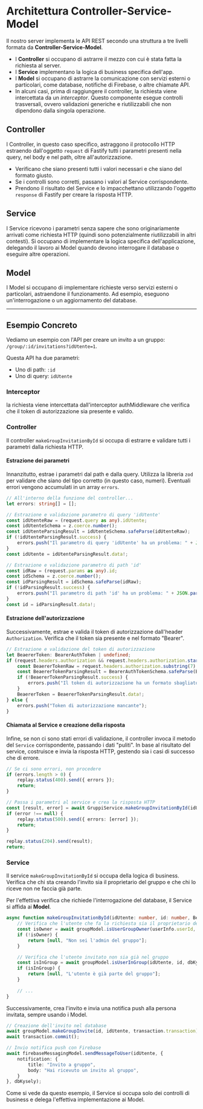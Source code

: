 # Architettura Controller-Service-Model

Il nostro server implementa le API REST secondo una struttura a tre livelli formata da **Controller-Service-Model**.

- I **Controller** si occupano di astrarre il mezzo con cui è stata fatta la richiesta al server.
- I **Service** implementano la logica di business specifica dell'app.
- I **Model** si occupano di astrarre la comunicazione con servizi esterni o particolari, come database, notifiche di Firebase, o altre chiamate API.
- In alcuni casi, prima di raggiungere il controller, la richiesta viene intercettata da un *interceptor*. Questo componente esegue controlli trasversali, ovvero validazioni generiche e riutilizzabili che non dipendono dalla singola operazione.


## Controller

I Controller, in questo caso specifico, astraggono il protocollo HTTP estraendo dall'oggetto `request` di Fastify tutti i parametri presenti nella query, nel body e nel path, oltre all'autorizzazione.

- Verificano che siano presenti tutti i valori necessari e che siano del formato giusto.
- Se i controlli sono corretti, passano i valori al Service corrispondente.
- Prendono il risultato del Service e lo impacchettano utilizzando l'oggetto `response` di Fastify per creare la risposta HTTP.

## Service

I Service ricevono i parametri senza sapere che sono originariamente arrivati come richiesta HTTP (quindi sono potenzialmente riutilizzabili in altri contesti). Si occupano di implementare la logica specifica dell'applicazione, delegando il lavoro ai Model quando devono interrogare il database o eseguire altre operazioni.

## Model

I Model si occupano di implementare richieste verso servizi esterni o particolari, astraendone il funzionamento. Ad esempio, eseguono un'interrogazione o un aggiornamento del database.

---

## Esempio Concreto

Vediamo un esempio con l'API per creare un invito a un gruppo: `/group/:id/invitations?idUtente=1`.

Questa API ha due parametri:
- Uno di path: `:id`
- Uno di query: `idUtente`

### Interceptor
la richiesta viene intercettata dall'interceptor authMiddleware che verifica che il token di autorizzazione sia presente e valido.


### Controller

Il controller `makeGroupInvitationById` si occupa di estrarre e validare tutti i parametri dalla richiesta HTTP.

#### Estrazione dei parametri

Innanzitutto, estrae i parametri dal path e dalla query. Utilizza la libreria `zod` per validare che siano del tipo corretto (in questo caso, numeri). Eventuali errori vengono accumulati in un array `errors`.

```typescript
// All'interno della funzione del controller...
let errors: string[] = [];

// Estrazione e validazione parametro di query 'idUtente'
const idUtenteRaw = (request.query as any).idUtente;
const idUtenteSchema = z.coerce.number();
const idUtenteParsingResult = idUtenteSchema.safeParse(idUtenteRaw);
if (!idUtenteParsingResult.success) {
    errors.push("Il parametro di query 'idUtente' ha un problema: " + JSON.parse(idUtenteParsingResult.error.message)[0].message);
}
const idUtente = idUtenteParsingResult.data!;

// Estrazione e validazione parametro di path 'id'
const idRaw = (request.params as any).id;
const idSchema = z.coerce.number();
const idParsingResult = idSchema.safeParse(idRaw);
if (!idParsingResult.success) {
    errors.push("Il parametro di path 'id' ha un problema: " + JSON.parse(idParsingResult.error.message)[0].message);
}
const id = idParsingResult.data!;
```

#### Estrazione dell'autorizzazione

Successivamente, estrae e valida il token di autorizzazione dall'header `Authorization`. Verifica che il token sia presente e nel formato "Bearer".

```typescript
// Estrazione e validazione del token di autorizzazione
let BeaererToken: BearerAuthToken | undefined;
if (request.headers.authorization && request.headers.authorization.startsWith("Bearer ")) {
    const BeaererTokenRaw = request.headers.authorization.substring(7);
    const BeaererTokenParsingResult = BearerAuthTokenSchema.safeParse(BeaererTokenRaw);
    if (!BeaererTokenParsingResult.success) {
        errors.push("Il token di autorizzazione ha un formato sbagliato: " + JSON.parse(BeaererTokenParsingResult.error.message)[0].message);
    }
    BeaererToken = BeaererTokenParsingResult.data!;
} else {
    errors.push("Token di autorizzazione mancante");
}
```

#### Chiamata al Service e creazione della risposta

Infine, se non ci sono stati errori di validazione, il controller invoca il metodo del `Service` corrispondente, passando i dati "puliti". In base al risultato del service, costruisce e invia la risposta HTTP, gestendo sia i casi di successo che di errore.

```typescript
// Se ci sono errori, non procedere
if (errors.length > 0) {
    replay.status(400).send({ errors });
    return;
}

// Passa i parametri al service e crea la risposta HTTP
const [result, error] = await GruppiService.makeGroupInvitationById(idUtente, id, BeaererToken!);
if (error !== null) {
    replay.status(500).send({ errors: [error] });
    return;
}

replay.status(204).send(result);
return;
```

### Service

Il service `makeGroupInvitationById` si occupa della logica di business. Verifica che chi sta creando l'invito sia il proprietario del gruppo e che chi lo riceve non ne faccia già parte.

Per l'effettiva verifica che richiede l'interrogazione del database, il Service si affida ai **Model**.

```typescript
async function makeGroupInvitationById(idUtente: number, id: number, BeaererToken: BearerAuthToken): Promise<ResultAndError<void>> {
    // Verifica che l'utente che fa la richiesta sia il proprietario del gruppo
    const isOwner = await groupModel.isUserGroupOwner(userInfo.userId, id, dbKysely);
    if (!isOwner) {
        return [null, "Non sei l'admin del gruppo"];
    }

    // Verifica che l'utente invitato non sia già nel gruppo
    const isInGroup = await groupModel.isUserInGroup(idUtente, id, dbKysely);
    if (isInGroup) {
        return [null, "L'utente è già parte del gruppo"];
    }
    
    // ...
}
```
Successivamente, crea l'invito e invia una notifica push alla persona invitata, sempre usando i Model.

```typescript
// Creazione dell'invito nel database
await groupModel.makeGroupInvite(id, idUtente, transaction.transaction);
await transaction.commit();

// Invio notifica push con Firebase
await firebaseMessagingModel.sendMessageToUser(idUtente, {
    notification: {
        title: "Invito a gruppo",
        body: "Hai ricevuto un invito al gruppo",
    }
}, dbKysely);
```

Come si vede da questo esempio, il Service si occupa solo dei controlli di business e delega l'effettiva implementazione ai Model.
